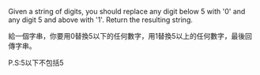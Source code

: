 Given a string of digits, you should replace any digit below 5 with '0' and any digit 5 and above with '1'. Return the resulting string.

給一個字串，你要用0替換5以下的任何數字，用1替換5以上的任何數字，最後回傳字串。

P.S:5以下不包括5